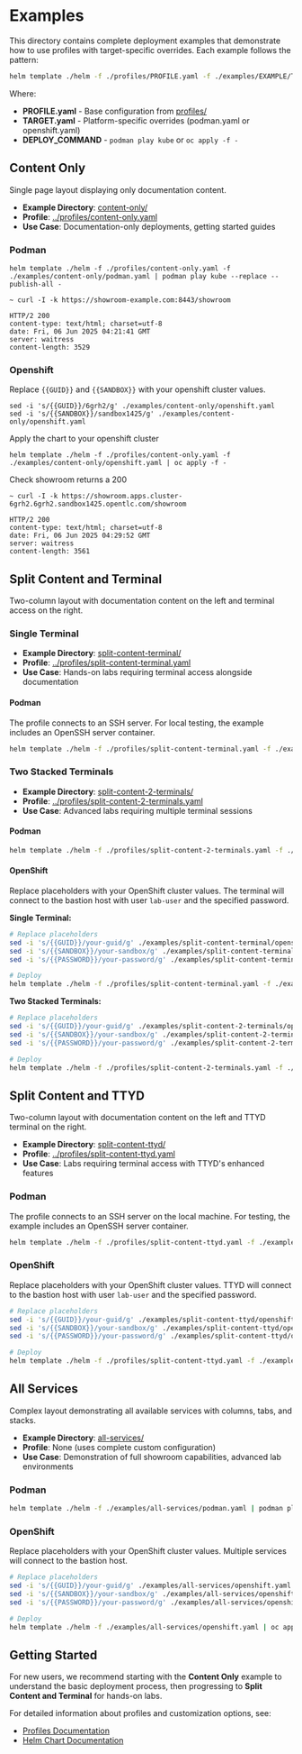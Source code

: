 # Examples

This directory contains complete deployment examples that demonstrate how to use profiles with target-specific overrides. Each example follows the pattern:

```bash
helm template ./helm -f ./profiles/PROFILE.yaml -f ./examples/EXAMPLE/TARGET.yaml | DEPLOY_COMMAND
```

Where:
- **PROFILE.yaml** - Base configuration from [profiles/](../profiles/)
- **TARGET.yaml** - Platform-specific overrides (podman.yaml or openshift.yaml)
- **DEPLOY_COMMAND** - `podman play kube` or `oc apply -f -`

## Content Only

Single page layout displaying only documentation content.

* **Example Directory**: [content-only/](content-only/)
* **Profile**: [../profiles/content-only.yaml](../profiles/content-only.yaml)
* **Use Case**: Documentation-only deployments, getting started guides

### Podman

```
helm template ./helm -f ./profiles/content-only.yaml -f ./examples/content-only/podman.yaml | podman play kube --replace --publish-all -
```

```
~ curl -I -k https://showroom-example.com:8443/showroom

HTTP/2 200
content-type: text/html; charset=utf-8
date: Fri, 06 Jun 2025 04:21:41 GMT
server: waitress
content-length: 3529
```

### Openshift

Replace `{{GUID}}` and `{{SANDBOX}}` with your openshift cluster values.

```
sed -i 's/{{GUID}}/6grh2/g' ./examples/content-only/openshift.yaml
sed -i 's/{{SANDBOX}}/sandbox1425/g' ./examples/content-only/openshift.yaml
```

Apply the chart to your openshift cluster
```
helm template ./helm -f ./profiles/content-only.yaml -f ./examples/content-only/openshift.yaml | oc apply -f -
```
Check showroom returns a 200

```
~ curl -I -k https://showroom.apps.cluster-6grh2.6grh2.sandbox1425.opentlc.com/showroom

HTTP/2 200
content-type: text/html; charset=utf-8
date: Fri, 06 Jun 2025 04:29:52 GMT
server: waitress
content-length: 3561
```

## Split Content and Terminal

Two-column layout with documentation content on the left and terminal access on the right.

### Single Terminal

* **Example Directory**: [split-content-terminal/](split-content-terminal/)
* **Profile**: [../profiles/split-content-terminal.yaml](../profiles/split-content-terminal.yaml)
* **Use Case**: Hands-on labs requiring terminal access alongside documentation

#### Podman

The profile connects to an SSH server. For local testing, the example includes an OpenSSH server container.

```bash
helm template ./helm -f ./profiles/split-content-terminal.yaml -f ./examples/split-content-terminal/podman.yaml | podman play kube --replace --publish-all -
```

### Two Stacked Terminals

* **Example Directory**: [split-content-2-terminals/](split-content-2-terminals/)
* **Profile**: [../profiles/split-content-2-terminals.yaml](../profiles/split-content-2-terminals.yaml)
* **Use Case**: Advanced labs requiring multiple terminal sessions

#### Podman

```bash
helm template ./helm -f ./profiles/split-content-2-terminals.yaml -f ./examples/split-content-2-terminals/podman.yaml | podman play kube --replace --publish-all -
```

#### OpenShift

Replace placeholders with your OpenShift cluster values. The terminal will connect to the bastion host with user `lab-user` and the specified password.

**Single Terminal:**

```bash
# Replace placeholders
sed -i 's/{{GUID}}/your-guid/g' ./examples/split-content-terminal/openshift.yaml
sed -i 's/{{SANDBOX}}/your-sandbox/g' ./examples/split-content-terminal/openshift.yaml
sed -i 's/{{PASSWORD}}/your-password/g' ./examples/split-content-terminal/openshift.yaml

# Deploy
helm template ./helm -f ./profiles/split-content-terminal.yaml -f ./examples/split-content-terminal/openshift.yaml | oc apply -f -
```

**Two Stacked Terminals:**

```bash
# Replace placeholders
sed -i 's/{{GUID}}/your-guid/g' ./examples/split-content-2-terminals/openshift.yaml
sed -i 's/{{SANDBOX}}/your-sandbox/g' ./examples/split-content-2-terminals/openshift.yaml
sed -i 's/{{PASSWORD}}/your-password/g' ./examples/split-content-2-terminals/openshift.yaml

# Deploy
helm template ./helm -f ./profiles/split-content-2-terminals.yaml -f ./examples/split-content-2-terminals/openshift.yaml | oc apply -f -
```

## Split Content and TTYD

Two-column layout with documentation content on the left and TTYD terminal on the right.

* **Example Directory**: [split-content-ttyd/](split-content-ttyd/)
* **Profile**: [../profiles/split-content-ttyd.yaml](../profiles/split-content-ttyd.yaml)
* **Use Case**: Labs requiring terminal access with TTYD's enhanced features

### Podman

The profile connects to an SSH server on the local machine. For testing, the example includes an OpenSSH server container.

```bash
helm template ./helm -f ./profiles/split-content-ttyd.yaml -f ./examples/split-content-ttyd/podman.yaml | podman play kube --replace --publish-all -
```

### OpenShift

Replace placeholders with your OpenShift cluster values. TTYD will connect to the bastion host with user `lab-user` and the specified password.

```bash
# Replace placeholders
sed -i 's/{{GUID}}/your-guid/g' ./examples/split-content-ttyd/openshift.yaml
sed -i 's/{{SANDBOX}}/your-sandbox/g' ./examples/split-content-ttyd/openshift.yaml
sed -i 's/{{PASSWORD}}/your-password/g' ./examples/split-content-ttyd/openshift.yaml

# Deploy
helm template ./helm -f ./profiles/split-content-ttyd.yaml -f ./examples/split-content-ttyd/openshift.yaml | oc apply -f -
```

## All Services

Complex layout demonstrating all available services with columns, tabs, and stacks.

* **Example Directory**: [all-services/](all-services/)
* **Profile**: None (uses complete custom configuration)
* **Use Case**: Demonstration of full showroom capabilities, advanced lab environments

### Podman

```bash
helm template ./helm -f ./examples/all-services/podman.yaml | podman play kube --replace --publish-all -
```

### OpenShift

Replace placeholders with your OpenShift cluster values. Multiple services will connect to the bastion host.

```bash
# Replace placeholders
sed -i 's/{{GUID}}/your-guid/g' ./examples/all-services/openshift.yaml
sed -i 's/{{SANDBOX}}/your-sandbox/g' ./examples/all-services/openshift.yaml
sed -i 's/{{PASSWORD}}/your-password/g' ./examples/all-services/openshift.yaml

# Deploy
helm template ./helm -f ./examples/all-services/openshift.yaml | oc apply -f -
```

## Getting Started

For new users, we recommend starting with the **Content Only** example to understand the basic deployment process, then progressing to **Split Content and Terminal** for hands-on labs.

For detailed information about profiles and customization options, see:
- [Profiles Documentation](../profiles/README.md)
- [Helm Chart Documentation](../helm/README.md)
